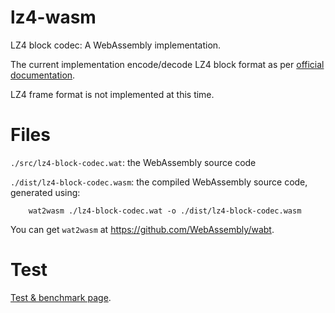 # lz4-wasm

LZ4 block codec: A WebAssembly implementation.

The current implementation encode/decode LZ4 block format as per [official documentation](https://github.com/lz4/lz4/blob/dev/doc/lz4_Block_format.md).

LZ4 frame format is not implemented at this time.

# Files

`./src/lz4-block-codec.wat`: the WebAssembly source code

`./dist/lz4-block-codec.wasm`: the compiled WebAssembly source code, generated using:

        wat2wasm ./lz4-block-codec.wat -o ./dist/lz4-block-codec.wasm

You can get `wat2wasm` at <https://github.com/WebAssembly/wabt>.

# Test

[Test & benchmark page](https://gorhill.github.io/lz4-wasm/test/index.html).
